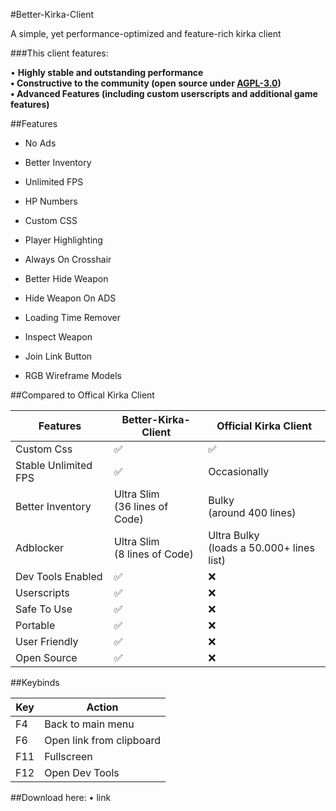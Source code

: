 #Better-Kirka-Client

A simple, yet performance-optimized and feature-rich kirka client


###This client features:

• **Highly stable and outstanding performance\
• Constructive to the community (open source under [AGPL-3.0](https://github.com/42infi/better-kirka-client/blob/master/LICENCE)) \
• Advanced Features (including custom userscripts and additional game features)**


##Features

- No Ads
- Better Inventory
- Unlimited FPS
- HP Numbers
- Custom CSS

- Player Highlighting
- Always On Crosshair
- Better Hide Weapon
- Hide Weapon On ADS
- Loading Time Remover
- Inspect Weapon

- Join Link Button
- RGB Wireframe Models



##Compared to Offical Kirka Client

| **Features**         | **Better-Kirka-Client**             | **Official Kirka Client**                      |
|----------------------|-------------------------------------|------------------------------------------------|
| Custom Css           | ✅                                   | ✅                                              |
| Stable Unlimited FPS | ✅                                   | Occasionally                                   |
| Better Inventory     | Ultra Slim <br/> (36 lines of Code) | Bulky <br/> (around 400 lines)                 |
| Adblocker            | Ultra Slim <br/> (8 lines of Code)  | Ultra Bulky <br/> (loads a 50.000+ lines list) |
| Dev Tools Enabled    | ✅                                   | ❌                                              |
| Userscripts          | ✅                                   | ❌                                              |
| Safe To Use          | ✅                                   | ❌                                              |
| Portable             | ✅                                   | ❌                                              |
| User Friendly        | ✅                                   | ❌                                              |
| Open Source          | ✅                                   | ❌                                              |

##Keybinds

| **Key** | **Action**               |
|---------|--------------------------|
| F4      | Back to main menu        |
| F6      | Open link from clipboard |
| F11     | Fullscreen               |
| F12     | Open Dev Tools           |

##Download here:
• link
